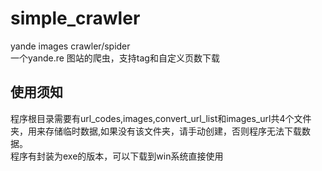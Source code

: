 # simple_crawler
yande  images crawler/spider  
一个yande.re 图站的爬虫，支持tag和自定义页数下载  

## 使用须知
程序根目录需要有url_codes,images,convert_url_list和images_url共4个文件夹，用来存储临时数据,如果没有该文件夹，请手动创建，否则程序无法下载数据。  
程序有封装为exe的版本，可以下载到win系统直接使用

